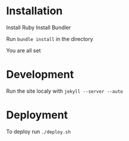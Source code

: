 # Installation

Install Ruby
Install Bundler

Run `bundle install` in the directory

You are all set

# Development

Run the site localy with `jekyll --server --auto`


# Deployment

To deploy run `./deploy.sh`
